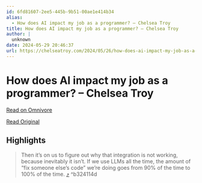 ```yaml
---
id: 6fd81607-2ee5-445b-9b51-00ae1e414b34
alias:
  - How does AI impact my job as a programmer? – Chelsea Troy
title: How does AI impact my job as a programmer? – Chelsea Troy
author: |
  unknown
date: 2024-05-29 20:46:37
url: https://chelseatroy.com/2024/05/26/how-does-ai-impact-my-job-as-a-programmer/
---
```


# How does AI impact my job as a programmer? – Chelsea Troy

[Read on Omnivore](https://omnivore.app/me/how-does-ai-impact-my-job-as-a-programmer-chelsea-troy-18fc5e3e3bb)

[Read Original](https://chelseatroy.com/2024/05/26/how-does-ai-impact-my-job-as-a-programmer/)

## Highlights

> Then it’s on us to figure out why that integration is not working, because inevitably it isn’t. If we use LLMs all the time, the amount of “fix someone else’s code” we’re doing goes from 90% of the time to 100% of the time. [⤴️](https://omnivore.app/me/how-does-ai-impact-my-job-as-a-programmer-chelsea-troy-18fc5e3e3bb#b324114d-8fe2-415c-9f6f-3622ea564d12)  ^b324114d

